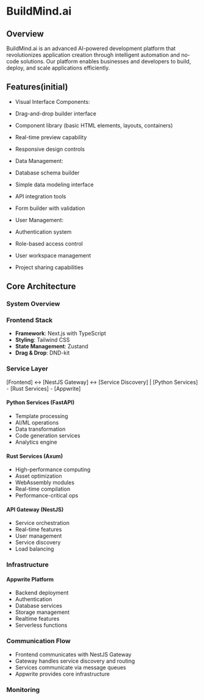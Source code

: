 # BuildMind.ai

## Overview
BuildMind.ai is an advanced AI-powered development platform that revolutionizes application creation through intelligent automation and no-code solutions. Our platform enables businesses and developers to build, deploy, and scale applications efficiently.


## Features(initial)
- Visual Interface Components:


- Drag-and-drop builder interface
- Component library (basic HTML elements, layouts, containers)
- Real-time preview capability
- Responsive design controls


- Data Management:

- Database schema builder
- Simple data modeling interface
- API integration tools
- Form builder with validation


- User Management:

- Authentication system
- Role-based access control
- User workspace management
- Project sharing capabilities

## Core Architecture

### System Overview


### Frontend Stack
- **Framework**: Next.js with TypeScript
- **Styling**: Tailwind CSS
- **State Management**: Zustand
- **Drag & Drop**: DND-kit

### Service Layer

[Frontend] <-> [NestJS Gateway] <-> [Service Discovery]
                                        |
                    [Python Services] - [Rust Services] - [Appwrite]

#### Python Services (FastAPI)
- Template processing
- AI/ML operations
- Data transformation 
- Code generation services
- Analytics engine

#### Rust Services (Axum)
- High-performance computing
- Asset optimization
- WebAssembly modules
- Real-time compilation
- Performance-critical ops

#### API Gateway (NestJS)
- Service orchestration
- Real-time features
- User management
- Service discovery
- Load balancing

### Infrastructure 

#### Appwrite Platform
- Backend deployment
- Authentication
- Database services
- Storage management
- Realtime features
- Serverless functions

### Communication Flow
- Frontend communicates with NestJS Gateway
- Gateway handles service discovery and routing
- Services communicate via message queues
- Appwrite provides core infrastructure

### Monitoring
